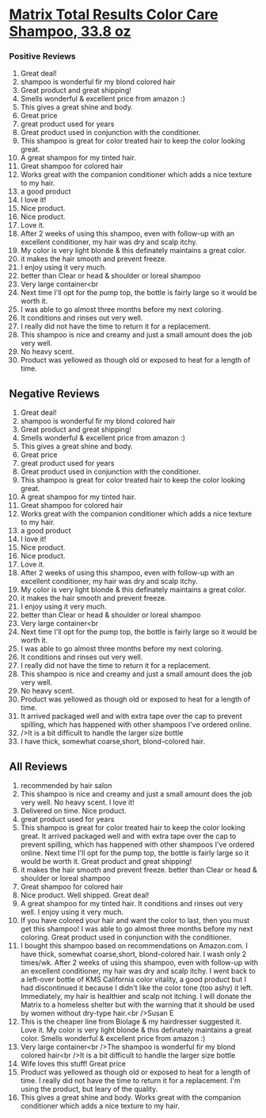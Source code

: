 # [Matrix Total Results Color Care Shampoo, 33.8 oz](https://products.checkmycream.com/products/Matrix-Total-Results-Color-Care-Shampoo-33.8-oz.html)

### Positive Reviews

<ol>
      <li>Great deal!</li>
      <li>shampoo is wonderful fir my blond colored hair</li>
      <li>Great product and great shipping!</li>
      <li>Smells wonderful &amp; excellent price from amazon :)</li>
      <li>This gives a great shine and body.</li>
      <li>Great price</li>
      <li>great product used for years</li>
      <li>Great product used in conjunction with the conditioner.</li>
      <li>This shampoo is great for color treated hair to keep the color looking great.</li>
      <li>A great shampoo for my tinted hair.  </li>
      <li>Great shampoo for colored hair</li>
      <li>Works great with the companion conditioner which adds a nice texture to my hair.</li>
      <li>a good product</li>
      <li>I love it!</li>
      <li>Nice product.</li>
      <li>Nice product.</li>
      <li>Love it.</li>
      <li>After 2 weeks of using this shampoo, even with follow-up with an excellent conditioner, my hair was dry and scalp itchy.</li>
      <li>My color is very light blonde &amp; this definately maintains a great color.</li>
      <li>it makes the hair smooth and prevent freeze.</li>
      <li>I enjoy using it very much.</li>
      <li>better than Clear or head &amp; shoulder or loreal shampoo</li>
      <li>Very large container&lt;br</li>
      <li>Next time I&#x27;ll opt for the pump top, the bottle is fairly large so it would be worth it.</li>
      <li>I was able to go almost three months before my next coloring.</li>
      <li>It conditions and rinses out very well.  </li>
      <li>I really did not have the time to return it for a replacement.  </li>
      <li>This shampoo is nice and creamy and just a small amount does the job very well.</li>
      <li>No heavy scent.</li>
      <li>Product was yellowed as though old or exposed to heat for a length of time.  </li>
</ol>


<h2>Negative Reviews</h2>
<ol>
<li> Great deal!</li>
<li> shampoo is wonderful fir my blond colored hair</li>
<li> Great product and great shipping!</li>
<li> Smells wonderful &amp; excellent price from amazon :)</li>
<li> This gives a great shine and body.</li>
<li> Great price</li>
<li> great product used for years</li>
<li> Great product used in conjunction with the conditioner.</li>
<li> This shampoo is great for color treated hair to keep the color looking great.</li>
<li> A great shampoo for my tinted hair.  </li>
<li> Great shampoo for colored hair</li>
<li> Works great with the companion conditioner which adds a nice texture to my hair.</li>
<li> a good product</li>
<li> I love it!</li>
<li> Nice product.</li>
<li> Nice product.</li>
<li> Love it.</li>
<li> After 2 weeks of using this shampoo, even with follow-up with an excellent conditioner, my hair was dry and scalp itchy.</li>
<li> My color is very light blonde &amp; this definately maintains a great color.</li>
<li> it makes the hair smooth and prevent freeze.</li>
<li> I enjoy using it very much.</li>
<li> better than Clear or head &amp; shoulder or loreal shampoo</li>
<li> Very large container&lt;br</li>
<li> Next time I&#x27;ll opt for the pump top, the bottle is fairly large so it would be worth it.</li>
<li> I was able to go almost three months before my next coloring.</li>
<li> It conditions and rinses out very well.  </li>
<li> I really did not have the time to return it for a replacement.  </li>
<li> This shampoo is nice and creamy and just a small amount does the job very well.</li>
<li> No heavy scent.</li>
<li> Product was yellowed as though old or exposed to heat for a length of time.  </li>
<li> It arrived packaged well and with extra tape over the cap to prevent spilling, which has happened with other shampoos I&#x27;ve ordered online.</li>
<li> /&gt;It is a bit difficult to handle the larger size bottle</li>
<li> I have thick, somewhat coarse,short, blond-colored hair.</li>
</ol>

<h2>All Reviews</h2>

<ol>
    <li> recommended by hair salon</li>
    <li> This shampoo is nice and creamy and just a small amount does the job very well. No heavy scent. I love it!</li>
    <li> Delivered on time.  Nice product.</li>
    <li> great product used for years</li>
    <li> This shampoo is great for color treated hair to keep the color looking great. It arrived packaged well and with extra tape over the cap to prevent spilling, which has happened with other shampoos I&#x27;ve ordered online. Next time I&#x27;ll opt for the pump top, the bottle is fairly large so it would be worth it. Great product and great shipping!</li>
    <li> it makes the hair smooth and prevent freeze. better than Clear or head &amp; shoulder or loreal shampoo</li>
    <li> Great shampoo for colored hair</li>
    <li> Nice product. Well shipped.  Great deal!</li>
    <li> A great shampoo for my tinted hair.  It conditions and rinses out very well.  I enjoy using it very much.</li>
    <li> If you have colored your hair and want the color to last, then you must get this shampoo!  I was able to go almost three months before my next coloring. Great product used in conjunction with the conditioner.</li>
    <li> I bought this shampoo based on recommendations on Amazon.com. I have thick, somewhat coarse,short, blond-colored hair. I wash only 2 times/wk. After 2 weeks of using this shampoo, even with follow-up with an excellent conditioner, my hair was dry and scalp itchy. I went back to a left-over bottle of KMS California color vitality, a good product but I had discontinued it  because I didn&#x27;t  like the color tone (too ashy)  it left. Immediately, my hair is healthier and scalp not itching. I will donate the Matrix to a homeless shelter but with the warning that it should be used by women without dry-type hair.&lt;br /&gt;Susan E</li>
    <li> This is the cheaper line from Biolage &amp; my hairdresser suggested it. Love it. My color is very light blonde &amp; this definately maintains a great color. Smells wonderful &amp; excellent price from amazon :)</li>
    <li> Very large container&lt;br /&gt;The shampoo is wonderful fir my blond colored hair&lt;br /&gt;It is a bit difficult to handle the larger size bottle</li>
    <li> Wife loves this stuff!  Great price</li>
    <li> Product was yellowed as though old or exposed to heat for a length of time.  I really did not have the time to return it for a replacement.  I&#x27;m using the product, but leary of the quality.</li>
    <li> This gives a great shine and body. Works great with the companion conditioner which adds a nice texture to my hair.</li>
</ol>




